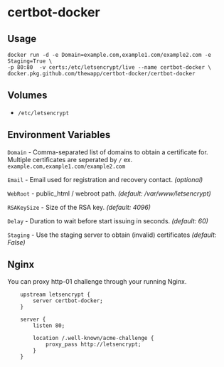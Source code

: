 # certbot-docker

## Usage

```
docker run -d -e Domain=example.com,example1.com/example2.com -e Staging=True \
-p 80:80  -v certs:/etc/letsencrypt/live --name certbot-docker \
docker.pkg.github.com/thewapp/certbot-docker/certbot-docker
```

## Volumes

- `/etc/letsencrypt`

## Environment Variables

`Domain` - Comma-separated list of domains to obtain a certificate for. Multiple certificates are seperated by `/` ex. `example.com,example1.com/example2.com`

`Email` - Email used for registration and recovery contact. _(optional)_

`WebRoot` - public_html / webroot path. _(default: /var/www/letsencrypt)_

`RSAKeySize` - Size of the RSA key. _(default: 4096)_ 

`Delay` - Duration to wait before start issuing in seconds. _(default: 60)_ 

`Staging` - Use the staging server to obtain (invalid) certificates _(default: False)_

## Nginx

You can proxy http-01 challenge through your running Nginx.

```
    upstream letsencrypt {
        server certbot-docker;
    }

    server {
        listen 80;

        location /.well-known/acme-challenge {
            proxy_pass http://letsencrypt;
        }
    }
```
